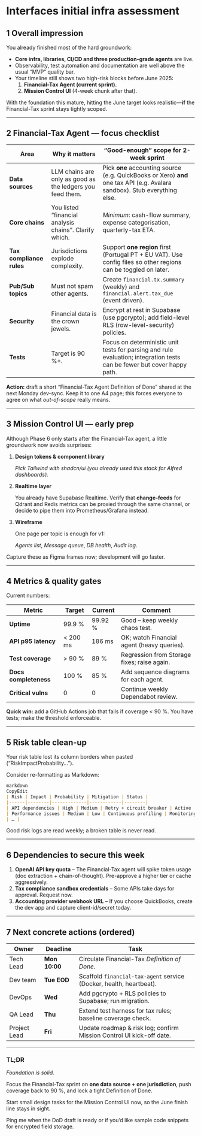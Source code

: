 # Interfaces initial infra assessment

## 1 Overall impression

You already finished most of the hard groundwork:

- **Core infra, libraries, CI/CD and three production-grade agents** are live.
- Observability, test automation and documentation are well above the usual “MVP” quality bar.
- Your timeline still shows two high-risk blocks before June 2025:
    1. **Financial-Tax Agent (current sprint).**
    2. **Mission Control UI** (4-week chunk after that).

With the foundation this mature, hitting the June target looks realistic—**if** the Financial-Tax sprint stays tightly scoped.

---

## 2 Financial-Tax Agent — focus checklist

| Area | Why it matters | “Good-enough” scope for 2-week sprint |
| --- | --- | --- |
| **Data sources** | LLM chains are only as good as the ledgers you feed them. | Pick **one** accounting source (e.g. QuickBooks or Xero) **and** one tax API (e.g. Avalara sandbox). Stub everything else. |
| **Core chains** | You listed “financial analysis chains”. Clarify which. | *Minimum*: cash-flow summary, expense categorisation, quarterly-tax ETA. |
| **Tax compliance rules** | Jurisdictions explode complexity. | Support **one region** first (Portugal PT + EU VAT). Use config files so other regions can be toggled on later. |
| **Pub/Sub topics** | Must not spam other agents. | Create `financial.tx.summary` (weekly) and `financial.alert.tax_due` (event driven). |
| **Security** | Financial data is the crown jewels. | Encrypt at rest in Supabase (use pgcrypto); add field-level RLS (row-level-security) policies. |
| **Tests** | Target is 90 %+. | Focus on deterministic unit tests for parsing and rule evaluation; integration tests can be fewer but cover happy path. |

**Action:** draft a short “Financial-Tax Agent Definition of Done” shared at the next Monday dev-sync. Keep it to one A4 page; this forces everyone to agree on what *out-of-scope* really means.

---

## 3 Mission Control UI — early prep

Although Phase 6 only starts after the Financial-Tax agent, a little groundwork now avoids surprises:

1. **Design tokens & component library**

    *Pick Tailwind with shadcn/ui (you already used this stack for Alfred dashboards).*

2. **Realtime layer**

    You already have Supabase Realtime. Verify that **change-feeds** for Qdrant and Redis metrics can be proxied through the same channel, or decide to pipe them into Prometheus/Grafana instead.

3. **Wireframe**

    One page per topic is enough for v1:

    *Agents list*, *Message queue*, *DB health*, *Audit log*.


Capture these as Figma frames now; development will go faster.

---

## 4 Metrics & quality gates

Current numbers:

| Metric | Target | Current | Comment |
| --- | --- | --- | --- |
| **Uptime** | 99.9 % | 99.92 % | Good – keep weekly chaos test. |
| **API p95 latency** | < 200 ms | 186 ms | OK; watch Financial agent (heavy queries). |
| **Test coverage** | > 90 % | 89 % | Regression from Storage fixes; raise again. |
| **Docs completeness** | 100 % | 85 % | Add sequence diagrams for each agent. |
| **Critical vulns** | 0 | 0 | Continue weekly Dependabot review. |

**Quick win:** add a GitHub Actions job that fails if coverage < 90 %. You have tests; make the threshold enforceable.

---

## 5 Risk table clean-up

Your risk table lost its column borders when pasted (“RiskImpactProbability…”).

Consider re-formatting as Markdown:

```markdown
markdown
CopyEdit
| Risk | Impact | Probability | Mitigation | Status |
|------|--------|-------------|------------|--------|
| API dependencies | High | Medium | Retry + circuit breaker | Active |
| Performance issues | Medium | Low | Continuous profiling | Monitoring |
| … |

```

Good risk logs are read weekly; a broken table is never read.

---

## 6 Dependencies to secure this week

1. **OpenAI API key quota** – The Financial-Tax agent will spike token usage (doc extraction + chain-of-thought). Pre-approve a higher tier or cache aggressively.
2. **Tax compliance sandbox credentials** – Some APIs take days for approval. Request now.
3. **Accounting provider webhook URL** – If you choose QuickBooks, create the dev app and capture client-id/secret today.

---

## 7 Next concrete actions (ordered)

| Owner | Deadline | Task |
| --- | --- | --- |
| Tech Lead | **Mon 10:00** | Circulate Financial-Tax *Definition of Done*. |
| Dev team | **Tue EOD** | Scaffold `financial-tax-agent` service (Docker, health, heartbeat). |
| DevOps | **Wed** | Add pgcrypto + RLS policies to Supabase; run migration. |
| QA Lead | **Thu** | Extend test harness for tax rules; baseline coverage check. |
| Project Lead | **Fri** | Update roadmap & risk log; confirm Mission Control UI kick-off date. |

---

### TL;DR

*Foundation is solid.*

Focus the Financial-Tax sprint on **one data source + one jurisdiction**, push coverage back to 90 %, and lock a tight Definition of Done.

Start small design tasks for the Mission Control UI now, so the June finish line stays in sight.

Ping me when the DoD draft is ready or if you’d like sample code snippets for encrypted field storage.
